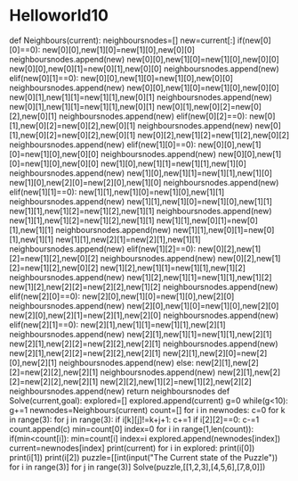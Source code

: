 # Helloworld10
def Neighbours(current):
    neighboursnodes=[]
    new=current[:]
    if(new[0][0]==0):
        new[0][0],new[1][0]=new[1][0],new[0][0]
        neighboursnodes.append(new)
        new[0][0],new[1][0]=new[1][0],new[0][0]
        new[0][0],new[0][1]=new[0][1],new[0][0]
        neighboursnodes.append(new)
    elif(new[0][1]==0):
        new[0][0],new[1][0]=new[1][0],new[0][0]
        neighboursnodes.append(new)
        new[0][0],new[1][0]=new[1][0],new[0][0]
        new[0][1],new[1][1]=new[1][1],new[0][1]
        neighboursnodes.append(new)
        new[0][1],new[1][1]=new[1][1],new[0][1]
        new[0][1],new[0][2]=new[0][2],new[0][1]
        neighboursnodes.append(new)
    elif(new[0][2]==0):
        new[0][1],new[0][2]=new[0][2],new[0][1]
        neighboursnodes.append(new)
        new[0][1],new[0][2]=new[0][2],new[0][1]
        new[0][2],new[1][2]=new[1][2],new[0][2]
        neighboursnodes.append(new)
    elif(new[1][0]==0):
        new[0][0],new[1][0]=new[1][0],new[0][0]
        neighboursnodes.append(new)
        new[0][0],new[1][0]=new[1][0],new[0][0]
        new[1][0],new[1][1]=new[1][1],new[1][0]
        neighboursnodes.append(new)
        new[1][0],new[1][1]=new[1][1],new[1][0]
        new[1][0],new[2][0]=new[2][0],new[1][0]
        neighboursnodes.append(new)
    elif(new[1][1]==0):
        new[1][1],new[1][0]=new[1][0],new[1][1]
        neighboursnodes.append(new)
        new[1][1],new[1][0]=new[1][0],new[1][1]
        new[1][1],new[1][2]=new[1][2],new[1][1]
        neighboursnodes.append(new)
        new[1][1],new[1][2]=new[1][2],new[1][1]
        new[1][1],new[0][1]=new[0][1],new[1][1]
        neighboursnodes.append(new)
        new[1][1],new[0][1]=new[0][1],new[1][1]
        new[1][1],new[2][1]=new[2][1],new[1][1]
        neighboursnodes.append(new)
    elif(new[1][2]==0):
        new[0][2],new[1][2]=new[1][2],new[0][2]
        neighboursnodes.append(new)
        new[0][2],new[1][2]=new[1][2],new[0][2]
        new[1][2],new[1][1]=new[1][1],new[1][2]
        neighboursnodes.append(new)
        new[1][2],new[1][1]=new[1][1],new[1][2]
        new[1][2],new[2][2]=new[2][2],new[1][2]
        neighboursnodes.append(new)
    elif(new[2][0]==0):
        new[2][0],new[1][0]=new[1][0],new[2][0]
        neighboursnodes.append(new)
        new[2][0],new[1][0]=new[1][0],new[2][0]
        new[2][0],new[2][1]=new[2][1],new[2][0]
        neighboursnodes.append(new)
    elif(new[2][1]==0):
        new[2][1],new[1][1]=new[1][1],new[2][1]
        neighboursnodes.append(new)
        new[2][1],new[1][1]=new[1][1],new[2][1]
        new[2][1],new[2][2]=new[2][2],new[2][1]
        neighboursnodes.append(new)
        new[2][1],new[2][2]=new[2][2],new[2][1]
        new[2][1],new[2][0]=new[2][0],new[2][1]
        neighboursnodes.append(new)
    else:
        new[2][1],new[2][2]=new[2][2],new[2][1]
        neighboursnodes.append(new)
        new[2][1],new[2][2]=new[2][2],new[2][1]
        new[2][2],new[1][2]=new[1][2],new[2][2]
        neighboursnodes.append(new)
    return neighboursnodes
def Solve(current,goal):
    explored=[]
    explored.append(current)
    g=0
    while(g<10):
        g+=1
        newnodes=Neighbours(current)
        count=[]
        for i in newnodes:
            c=0
            for k in range(3):
                for j in range(3):
                    if i[k][j]!=k+j+1:
                        c+=1
            if i[2][2]==0:
                c-=1
            count.append(c)
        min=count[0]
        index=0
        for i in range(1,len(count)):
            if(min<count[i]):
                min=count[i]
                index=i
        explored.append(newnodes[index])
        current=newnodes[index]
        print(current)
    for i in explored:
        print(i[0])
        print(i[1])
        print(i[2])
puzzle=[[int(input("The Current state of the Puzzle")) for i in range(3)] for j in range(3)]
Solve(puzzle,[[1,2,3],[4,5,6],[7,8,0]])

